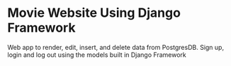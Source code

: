 # Movie Website Using Django Framework


Web app to render, edit, insert, and delete data from PostgresDB.
Sign up, login and log out using the models built in Django Framework
